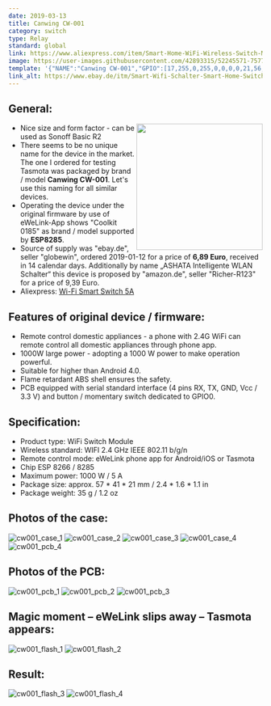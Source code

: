 ```yaml
---
date: 2019-03-13
title: Canwing CW-001
category: switch
type: Relay
standard: global
link: https://www.aliexpress.com/item/Smart-Home-WiFi-Wireless-Switch-Module-For-Apple-For-Android-APP-Control-Smart-Switch-Remote-Control/32970656459.html
image: https://user-images.githubusercontent.com/42893315/52245571-75778d80-28e2-11e9-8b0f-d1fd4d579690.jpg
template: '{"NAME":"Canwing CW-001","GPIO":[17,255,0,255,0,0,0,0,21,56,0,0,0],"FLAG":0,"BASE":1}' 
link_alt: https://www.ebay.de/itm/Smart-Wifi-Schalter-Smart-Home-Switch-Modul-1000W-5A-fur-iOS-Android-APP-Ctrl/264061867388
---
```

## General:
<img src="https://user-images.githubusercontent.com/42893315/52249118-b88d2d00-28f1-11e9-800e-a969541bcea3.jpg" width="250" align="right" />

* Nice size and form factor - can be used as Sonoff Basic R2
* There seems to be no unique name for the device in the market. The one I ordered for testing Tasmota was packaged by brand / model **Canwing CW-001**. Let's use this naming for all similar devices.
* Operating the device under the original firmware by use of eWeLink-App shows "Coolkit 0185" as brand / model supported by **ESP8285**.
* Source of supply was "ebay.de", seller "globewin", ordered 2019-01-12 for a price of **6,89 Euro**, received in 14 calendar days. Additionally by name „ASHATA Intelligente WLAN Schalter“ this device is proposed by "amazon.de", seller "Richer-R123" for a price of 9,39 Euro.
* Aliexpress: [Wi-Fi Smart Switch 5A](https://www.aliexpress.com/item/Wifi-Smart-Switch-Wireless-APP-Remote-Control-Smart-Home-Module-AC100-240V-5A/32960838208.html?spm=2114.search0104.3.296.41c2686fWTbJOC&ws_ab_test=searchweb0_0,searchweb201602_5_10065_10068_319_10059_10884_317_10887_10696_321_322_453_10084_454_10083_10103_10618_10307_10820_10301_10821_10303_537_536_10902,searchweb201603_51,ppcSwitch_0&algo_expid=944c44ab-ae14-4303-862f-1c8e359d9f2f-37&algo_pvid=944c44ab-ae14-4303-862f-1c8e359d9f2f&transAbTest=ae803_5)

## Features of original device / firmware:
* Remote control domestic appliances - a phone with 2.4G WiFi can remote control all domestic appliances through phone app.
* 1000W large power - adopting a 1000 W power to make operation powerful.
* Suitable for higher than Android 4.0.
* Flame retardant ABS shell ensures the safety.
* PCB equipped with serial standard interface (4 pins RX, TX, GND, Vcc / 3.3 V) and button / momentary switch dedicated to GPIO0.

## Specification:
* Product type: WiFi Switch Module
* Wireless standard: WIFI 2.4 GHz IEEE 802.11 b/g/n
* Remote control mode: eWeLink phone app for Android/iOS or Tasmota 
* Chip ESP 8266 / 8285
* Maximum power: 1000 W / 5 A
* Package size: approx. 57 * 41 * 21 mm / 2.4 * 1.6 * 1.1 in
* Package weight: 35 g / 1.2 oz

## Photos of the case:
![cw001_case_1](https://user-images.githubusercontent.com/42893315/52245571-75778d80-28e2-11e9-8b0f-d1fd4d579690.jpg)
![cw001_case_2](https://user-images.githubusercontent.com/42893315/52245691-ffbff180-28e2-11e9-808c-dab92c1a8aff.jpg)
![cw001_case_3](https://user-images.githubusercontent.com/42893315/52245692-ffbff180-28e2-11e9-88f4-80f33d002ded.jpg)
![cw001_case_4](https://user-images.githubusercontent.com/42893315/52245693-ffbff180-28e2-11e9-9b20-73e1414104a1.jpg)
![cw001_pcb_4](https://user-images.githubusercontent.com/42893315/52246161-0ea7a380-28e5-11e9-82ca-2b79073705b5.png)


## Photos of the PCB:
![cw001_pcb_1](https://user-images.githubusercontent.com/42893315/52245686-ff275b00-28e2-11e9-8930-ee83091aaab7.png)
![cw001_pcb_2](https://user-images.githubusercontent.com/42893315/52245687-ff275b00-28e2-11e9-960b-5428605bea0a.png)
![cw001_pcb_3](https://user-images.githubusercontent.com/42893315/52245688-ff275b00-28e2-11e9-853f-d6c978c65b09.png)       
     

## Magic moment – eWeLink slips away – Tasmota appears:
![cw001_flash_1](https://user-images.githubusercontent.com/42893315/52245698-00588800-28e3-11e9-84d3-bde97e2384ea.png)
![cw001_flash_2](https://user-images.githubusercontent.com/42893315/52245683-fe8ec480-28e2-11e9-9f62-43887bfd85f1.png)


## Result:
![cw001_flash_3](https://user-images.githubusercontent.com/42893315/52245685-fe8ec480-28e2-11e9-821e-9b3698f11a8b.png)
![cw001_flash_4](https://user-images.githubusercontent.com/42893315/52245690-ffbff180-28e2-11e9-8e8a-be23a5ac5a75.png)

